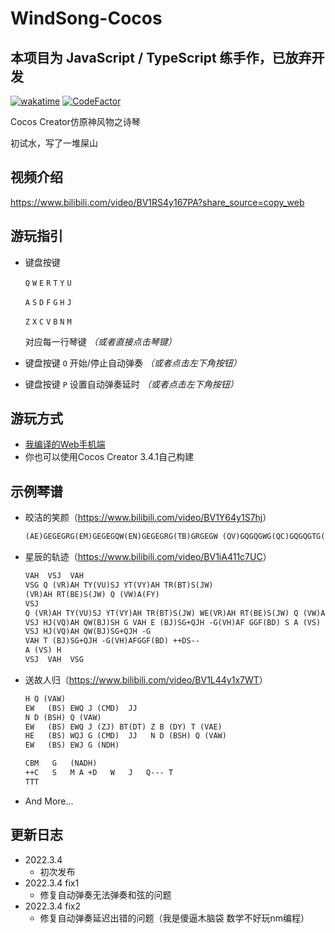 # WindSong-Cocos

## 本项目为 JavaScript / TypeScript 练手作，已放弃开发

[![wakatime](https://wakatime.com/badge/user/b61b0f9a-f40b-4c82-bc51-0a75c67bfccf/project/f9fdd923-d1a1-4075-8637-d05dc033a641.svg)](https://wakatime.com/badge/user/b61b0f9a-f40b-4c82-bc51-0a75c67bfccf/project/f9fdd923-d1a1-4075-8637-d05dc033a641) [![CodeFactor](https://www.codefactor.io/repository/github/lgc2333/windsong-cocos/badge)](https://www.codefactor.io/repository/github/lgc2333/windsong-cocos)

Cocos Creator仿原神风物之诗琴

初试水，写了一堆屎山

## 视频介绍

<https://www.bilibili.com/video/BV1RS4y167PA?share_source=copy_web>

## 游玩指引

- 键盘按键
  
  `Q` `W` `E` `R` `T` `Y` `U`
  
  `A` `S` `D` `F` `G` `H` `J`

  `Z` `X` `C` `V` `B` `N` `M`

  对应每一行琴键  _（或者直接点击琴键）_
  
- 键盘按键 `O` 开始/停止自动弹奏 _（或者点击左下角按钮）_

- 键盘按键 `P` 设置自动弹奏延时  _（或者点击左下角按钮）_

## 游玩方式

- [我编译的Web手机端](http://stu.bugmc.com:520/windsong-cocos)
- 你也可以使用Cocos Creator 3.4.1自己构建

## 示例琴谱

- 皎洁的笑颜（<https://www.bilibili.com/video/BV1Y64y1S7hj>）

  ```txt
  (AE)GEGEGRG(EM)GEGEGQW(EN)GEGEGRG(TB)GRGEGW (QV)GQGQGWG(QC)GQGQGTG(QX)GQWE++WEWQ-- G(QB)GQWE++WEWQ-- W(AE)GEGEGRG(EM)GEGEGQW(EN)GEGEGRG(TB)GQGT++R TR--EW(QV)GQGQGTG(QC)GTRE++WEWQ-- G(QX)GQWE++WEWQ-- G(QB)GQTR+EREW -Q (ZQ)BDBDB Z
  ```

- 星辰的轨迹（<https://www.bilibili.com/video/BV1iA411c7UC>）

  ```txt
  VAH  VSJ  VAH
  VSG Q (VR)AH TY(VU)SJ YT(VY)AH TR(BT)S(JW)
  (VR)AH RT(BE)S(JW) Q (VW)A(FY)
  VSJ
  Q (VR)AH TY(VU)SJ YT(VY)AH TR(BT)S(JW) WE(VR)AH RT(BE)S(JW) Q (VW)A(FY)
  VSJ HJ(VQ)AH QW(BJ)SH G VAH E (BJ)SG+QJH -G(VH)AF GGF(BD) S A (VS) H
  VSJ HJ(VQ)AH QW(BJ)SG+QJH -G
  VAH T (BJ)SG+QJH -G(VH)AFGGF(BD) ++DS--
  A (VS) H
  VSJ  VAH  VSG
  ```

- 送故人归（<https://www.bilibili.com/video/BV1L44y1x7WT>）
  
  ```txt
  H Q (VAW)
  EW   (BS) EWQ J (CMD)  JJ
  N D (BSH) Q (VAW)
  EW   (BS) EWQ J (ZJ) BT(DT) Z B (DY) T (VAE)
  HE   (BS) WQJ G (CMD)  JJ   N D (BSH) Q (VAW)
  EW   (BS) EWJ G (NDH)
  
  CBM   G   (NADH)
  ++C   S   M A +D   W   J   Q--- T
  TTT
  ```

- And More...

## 更新日志

- 2022.3.4
  - 初次发布
- 2022.3.4 fix1
  - 修复自动弹奏无法弹奏和弦的问题
- 2022.3.4 fix2
  - 修复自动弹奏延迟出错的问题（我是傻逼木脑袋 数学不好玩nm编程）
